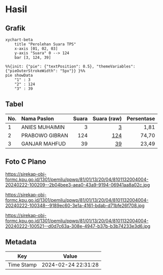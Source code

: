 # Hasil

## Grafik

```mermaid
xychart-beta
    title "Perolehan Suara TPS"
    x-axis [01, 02, 03]
    y-axis "Suara" 0 --> 124
    bar [3, 124, 39]
```

```mermaid
%%{init: {"pie": {"textPosition": 0.5}, "themeVariables": {"pieOuterStrokeWidth": "5px"}} }%%
pie showData
    "1" : 3
    "2" : 124
    "3" : 39
```

## Tabel

| No. | Nama Paslon    | Suara | Suara (raw) | Persentase |
|:--- |:-------------- | -----:| -----------:| ----------:|
| 1   | ANIES MUHAIMIN | 3     | [3][p-1]    | 1,81       |
| 2   | PRABOWO GIBRAN | 124   | [124][p-2]  | 74,70      |
| 3   | GANJAR MAHFUD  | 39    | [39][p-3]   | 23,49      |


[p-1]: https://github.com/gigit-pemilu/pemilu-2024-81-maluku/blob/main/pilpres/hitung-suara/sub/81-maluku/sub/01-maluku-tengah/sub/13-pulau-haruku/sub/2004-haruku/sub/004-tps/sub/paslon-1.txt
[p-2]: https://github.com/gigit-pemilu/pemilu-2024-81-maluku/blob/main/pilpres/hitung-suara/sub/81-maluku/sub/01-maluku-tengah/sub/13-pulau-haruku/sub/2004-haruku/sub/004-tps/sub/paslon-2.txt
[p-3]: https://github.com/gigit-pemilu/pemilu-2024-81-maluku/blob/main/pilpres/hitung-suara/sub/81-maluku/sub/01-maluku-tengah/sub/13-pulau-haruku/sub/2004-haruku/sub/004-tps/sub/paslon-3.txt

## Foto C Plano

https://sirekap-obj-formc.kpu.go.id/1301/pemilu/ppwp/81/01/13/20/04/8101132004004-20240222-100209--2b04bee3-aea0-43a9-9194-06941aa8a02c.jpg

https://sirekap-obj-formc.kpu.go.id/1301/pemilu/ppwp/81/01/13/20/04/8101132004004-20240222-100348--9189ec60-3e1a-4161-bdab-d71bfe26f708.jpg

https://sirekap-obj-formc.kpu.go.id/1301/pemilu/ppwp/81/01/13/20/04/8101132004004-20240222-100521--d0d7c63a-308e-4947-b37b-b3b74233e3d6.jpg


## Metadata

| Key        | Value               |
| ---------- | ------------------- |
| Time Stamp | 2024-02-24 22:31:28 |



